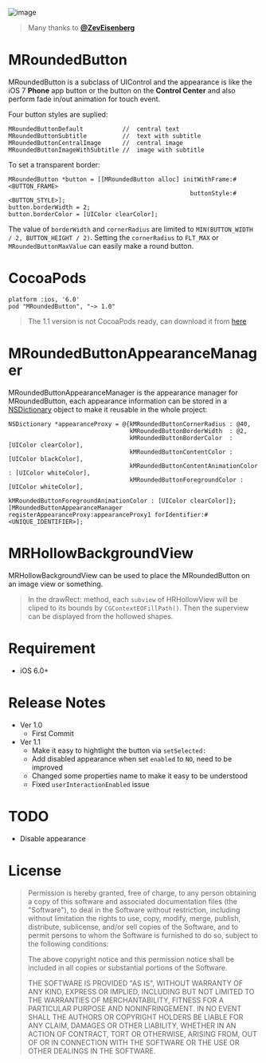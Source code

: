 ![image](present.gif)

> Many thanks to **[@ZevEisenberg](https://github.com/ZevEisenberg)**

MRoundedButton
==============

MRoundedButton is a subclass of UIControl and the appearance is like the iOS 7 **Phone** app button or the button on the **Control Center** and also perform fade in/out animation for touch event.

Four button styles are suplied:

    MRoundedButtonDefault           //  central text
    MRoundedButtonSubtitle          //  text with subtitle 
    MRoundedButtonCentralImage      //  central image
    MRoundedButtonImageWithSubtitle //  image with subtitle

To set a transparent border:
    
    MRoundedButton *button = [[MRoundedButton alloc] initWithFrame:#<BUTTON_FRAME>
                                                       buttonStyle:#<BUTTON_STYLE>];
    button.borderWidth = 2;
    button.borderColor = [UIColor clearColor];

The value of `borderWidth` and `cornerRadius` are limited to `MIN(BUTTON_WIDTH / 2, BUTTON_HEIGHT / 2)`. 
Setting the `cornerRadius` to `FLT_MAX` or `MRoundedButtonMaxValue` can easily make a round button.

CocoaPods
=========

    platform :ios, '6.0'
    pod "MRoundedButton", "~> 1.0"

> The 1.1 version is not CocoaPods ready, can download it from [here](https://github.com/mrcrow/MRoundedButton/releases)

MRoundedButtonAppearanceManager
===============================

MRoundedButtonAppearanceManager is the appearance manager for MRoundedButton, each appearance information can be stored in a [NSDictionary](https://developer.apple.com/library/ios/documentation/Cocoa/Reference/Foundation/Classes/NSDictionary_Class/Reference/Reference.html) object to make it reusable in the whole project:

    NSDictionary *appearanceProxy = @{kMRoundedButtonCornerRadius : @40,
                                      kMRoundedButtonBorderWidth  : @2,
                                      kMRoundedButtonBorderColor  : [UIColor clearColor],
                                      kMRoundedButtonContentColor : [UIColor blackColor],
                                      kMRoundedButtonContentAnimationColor : [UIColor whiteColor],
                                      kMRoundedButtonForegroundColor : [UIColor whiteColor],
                                      kMRoundedButtonForegroundAnimationColor : [UIColor clearColor]};
    [MRoundedButtonAppearanceManager registerAppearanceProxy:appearanceProxy1 forIdentifier:#<UNIQUE_IDENTIFIER>];
    
MRHollowBackgroundView
============

MRHollowBackgroundView can be used to place the MRoundedButton on an image view or something.
> In the drawRect: method, each `subview` of HRHollowView will be cliped to its bounds by `CGContextEOFillPath()`. Then the superview can be displayed from the hollowed shapes.

Requirement
===========
* iOS 6.0+

Release Notes
==============
* Ver 1.0
  - First Commit
* Ver 1.1
  - Make it easy to hightlight the button via `setSelected:`
  - Add disabled appearance when set `enabled` to `NO`, need to be improved
  - Changed some properties name to make it easy to be understood
  - Fixed `userInteractionEnabled` issue

TODO
====
* Disable appearance
    
License
=======
> Permission is hereby granted, free of charge, to any person obtaining a copy
> of this software and associated documentation files (the "Software"), to deal
> in the Software without restriction, including without limitation the rights
> to use, copy, modify, merge, publish, distribute, sublicense, and/or sell
> copies of the Software, and to permit persons to whom the Software is
> furnished to do so, subject to the following conditions:
>
> The above copyright notice and this permission notice shall be included in
> all copies or substantial portions of the Software.
>        
> THE SOFTWARE IS PROVIDED "AS IS", WITHOUT WARRANTY OF ANY KIND, EXPRESS OR
> IMPLIED, INCLUDING BUT NOT LIMITED TO THE WARRANTIES OF MERCHANTABILITY,
> FITNESS FOR A PARTICULAR PURPOSE AND NONINFRINGEMENT. IN NO EVENT SHALL THE
> AUTHORS OR COPYRIGHT HOLDERS BE LIABLE FOR ANY CLAIM, DAMAGES OR OTHER
> LIABILITY, WHETHER IN AN ACTION OF CONTRACT, TORT OR OTHERWISE, ARISING FROM,
> OUT OF OR IN CONNECTION WITH THE SOFTWARE OR THE USE OR OTHER DEALINGS IN
> THE SOFTWARE.
        
